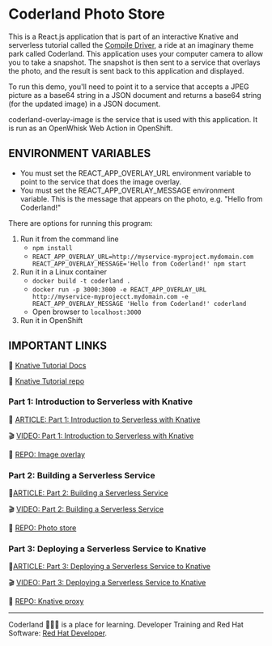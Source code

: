 # Coderland Photo Store

This is a React.js application that is part of an interactive Knative and serverless tutorial called the [Compile Driver](https://developers.redhat.com/compile-driver/), a ride at an imaginary theme park called Coderland. This application uses your computer camera to allow you to take a snapshot. The snapshot is then sent to a service that overlays the photo, and the result is sent back to this application and displayed.

To run this demo, you'll need to point it to a service that accepts a JPEG picture as a base64 string in a JSON document and returns a base64 string (for the updated image) in a JSON document.

coderland-overlay-image is the service that is used with this application. It is run as an OpenWhisk Web Action in OpenShift.

## ENVIRONMENT VARIABLES  
* You must set the REACT_APP_OVERLAY_URL environment variable to point to the service that does the image overlay.  
* You must set the REACT_APP_OVERLAY_MESSAGE environment variable. This is the message that appears on the photo, e.g. "Hello from Coderland!"

There are options for running this program:

1. Run it from the command line
    * `npm install`
    * `REACT_APP_OVERLAY_URL=http://myservice-myproject.mydomain.com REACT_APP_OVERLAY_MESSAGE='Hello from Coderland!' npm start`
2. Run it in a Linux container
    * `docker build -t coderland .`
    * `docker run -p 3000:3000 -e REACT_APP_OVERLAY_URL http://myservice-myprojecct.mydomain.com -e REACT_APP_OVERLAY_MESSAGE 'Hello from Coderland!' coderland`
    * Open browser to `localhost:3000`
3. Run it in OpenShift

## IMPORTANT LINKS

:notebook: [Knative Tutorial Docs](https://redhat-developer-demos.github.io/knative-tutorial/knative-tutorial/dev/index.html)

:gift: [Knative Tutorial repo](https://bit.ly/knative-tutorial)

### Part 1: Introduction to Serverless with Knative

:page_facing_up: [ARTICLE: Part 1: Introduction to Serverless with Knative](https://developers.redhat.com/coderland/serverless/serverless-knative-intro/)

:clapper: [VIDEO: Part 1: Introduction to Serverless with Knative](https://youtu.be/R8PGrhfVWTc)

:gift: [REPO: Image overlay](https://github.com/redhat-developer-demos/image-overlay)

### Part 2: Building a Serverless Service

:page_facing_up:[ARTICLE: Part 2: Building a Serverless Service](https://developers.redhat.com/coderland/serverless/building-a-serverless-service/)

:clapper: [VIDEO: Part 2: Building a Serverless Service](https://youtu.be/M_Xse7vjkvE)

:gift: [REPO: Photo store](https://github.com/redhat-developer-demos/coderland-photo-store)

### Part 3: Deploying a Serverless Service to Knative

:page_facing_up:[ARTICLE: Part 3: Deploying a Serverless Service to Knative](https://developers.redhat.com/coderland/serverless/deploying-serverless-knative/)

:clapper: [VIDEO: Part 3: Deploying a Serverless Service to Knative](https://youtu.be/AR4fqwFLn9I)

:gift: [REPO: Knative proxy](https://github.com/redhat-developer-demos/knative-proxy)

***

Coderland :roller_coaster::rocket::ferris_wheel: is a place for learning. Developer Training and Red Hat Software: [Red Hat Developer](https://developers.redhat.com).
